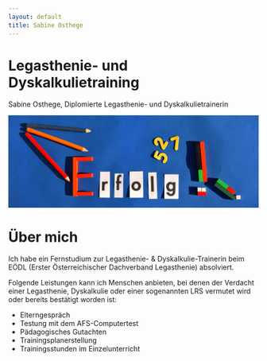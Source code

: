 ```yaml
---
layout: default
title: Sabine Osthege
---
```


# Legasthenie- und Dyskalkulietraining

Sabine Osthege, Diplomierte Legasthenie- und Dyskalkulietrainerin

<img src="img/banner-bg.jpg" class="img-responsive" alt="alternativtext">


# Über mich
Ich habe ein Fernstudium zur Legasthenie- & Dyskalkulie-Trainerin beim EÖDL (Erster Österreichischer Dachverband Legasthenie) absolviert. 

Folgende Leistungen kann ich Menschen anbieten, bei denen der Verdacht einer Legasthenie, Dyskalkulie oder einer sogenannten LRS vermutet wird oder bereits bestätigt worden ist:

+ Elterngespräch
+ Testung mit dem AFS-Computertest
+ Pädagogisches Gutachten
+ Trainingsplanerstellung
+ Trainingsstunden im Einzelunterricht

